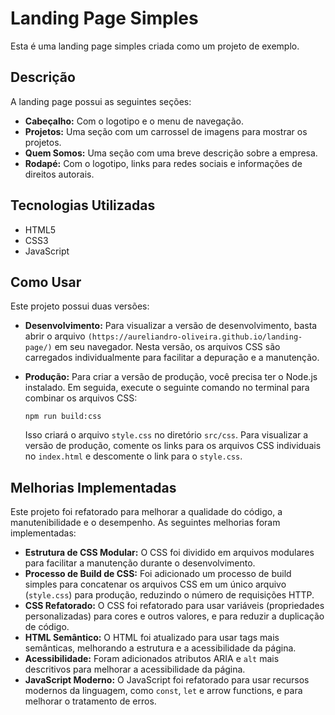 # Landing Page Simples

Esta é uma landing page simples criada como um projeto de exemplo.

## Descrição

A landing page possui as seguintes seções:

*   **Cabeçalho:** Com o logotipo e o menu de navegação.
*   **Projetos:** Uma seção com um carrossel de imagens para mostrar os projetos.
*   **Quem Somos:** Uma seção com uma breve descrição sobre a empresa.
*   **Rodapé:** Com o logotipo, links para redes sociais e informações de direitos autorais.

## Tecnologias Utilizadas

*   HTML5
*   CSS3
*   JavaScript

## Como Usar

Este projeto possui duas versões:

*   **Desenvolvimento:** Para visualizar a versão de desenvolvimento, basta abrir o arquivo `(https://aureliandro-oliveira.github.io/landing-page/)` em seu navegador. Nesta versão, os arquivos CSS são carregados individualmente para facilitar a depuração e a manutenção.
*   **Produção:** Para criar a versão de produção, você precisa ter o Node.js instalado. Em seguida, execute o seguinte comando no terminal para combinar os arquivos CSS:

    ```
    npm run build:css
    ```

    Isso criará o arquivo `style.css` no diretório `src/css`. Para visualizar a versão de produção, comente os links para os arquivos CSS individuais no `index.html` e descomente o link para o `style.css`.

## Melhorias Implementadas

Este projeto foi refatorado para melhorar a qualidade do código, a manutenibilidade e o desempenho. As seguintes melhorias foram implementadas:

*   **Estrutura de CSS Modular:** O CSS foi dividido em arquivos modulares para facilitar a manutenção durante o desenvolvimento.
*   **Processo de Build de CSS:** Foi adicionado um processo de build simples para concatenar os arquivos CSS em um único arquivo (`style.css`) para produção, reduzindo o número de requisições HTTP.
*   **CSS Refatorado:** O CSS foi refatorado para usar variáveis (propriedades personalizadas) para cores e outros valores, e para reduzir a duplicação de código.
*   **HTML Semântico:** O HTML foi atualizado para usar tags mais semânticas, melhorando a estrutura e a acessibilidade da página.
*   **Acessibilidade:** Foram adicionados atributos ARIA e `alt` mais descritivos para melhorar a acessibilidade da página.
*   **JavaScript Moderno:** O JavaScript foi refatorado para usar recursos modernos da linguagem, como `const`, `let` e arrow functions, e para melhorar o tratamento de erros.
